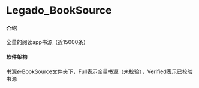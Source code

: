 # Legado_BookSource

#### 介绍
全量的阅读app书源（近15000条）

#### 软件架构
书源在BookSource文件夹下，Full表示全量书源（未校验），Verified表示已校验书源